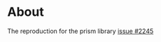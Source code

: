 
# About

The reproduction for the prism library [issue #2245](https://github.com/PrismLibrary/Prism/issues/2245)
